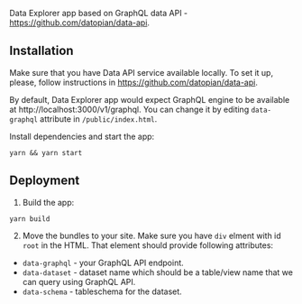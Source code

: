 Data Explorer app based on GraphQL data API - https://github.com/datopian/data-api.

## Installation

Make sure that you have Data API service available locally. To set it up, please, follow instructions in https://github.com/datopian/data-api.

By default, Data Explorer app would expect GraphQL engine to be available at http://localhost:3000/v1/graphql. You can change it by editing `data-graphql` attribute in `/public/index.html`.

Install dependencies and start the app:

```
yarn && yarn start
```

## Deployment

1. Build the app:

```
yarn build
```

2. Move the bundles to your site. Make sure you have `div` elment with id `root` in the HTML. That element should provide following attributes:

* `data-graphql` - your GraphQL API endpoint.
* `data-dataset` - dataset name which should be a table/view name that we can query using GraphQL API.
* `data-schema` - tableschema for the dataset.
